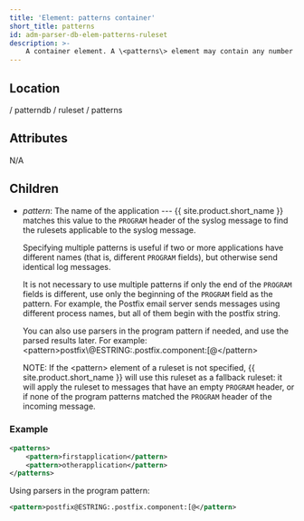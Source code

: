 ```yaml
---
title: 'Element: patterns container'
short_title: patterns
id: adm-parser-db-elem-patterns-ruleset
description: >-
    A container element. A \<patterns\> element may contain any number of \<pattern\> elements.
---
```


## Location

/ patterndb / ruleset / patterns

## Attributes

N/A

## Children

- *pattern*: The name of the application --- {{ site.product.short_name }} matches this
    value to the `PROGRAM` header of the syslog message to find the
    rulesets applicable to the syslog message.

    Specifying multiple patterns is useful if two or more applications
    have different names (that is, different `PROGRAM` fields), but
    otherwise send identical log messages.

    It is not necessary to use multiple patterns if only the end of the
    `PROGRAM` fields is different, use only the beginning of the
    `PROGRAM` field as the pattern. For example, the Postfix email
    server sends messages using different process names, but all of them
    begin with the postfix string.

    You can also use parsers in the program pattern if needed, and use
    the parsed results later. For example:
    \<pattern\>postfix\\@ESTRING:.postfix.component:\[@\</pattern\>

    NOTE: If the \<pattern\> element of a ruleset is not specified,
    {{ site.product.short_name }} will use this ruleset as a fallback ruleset: it will
    apply the ruleset to messages that have an empty `PROGRAM` header, or
    if none of the program patterns matched the `PROGRAM` header of the
    incoming message.

### Example

```xml
<patterns>
    <pattern>firstapplication</pattern>
    <pattern>otherapplication</pattern>
</patterns>
```

Using parsers in the program pattern:

```xml
<pattern>postfix@ESTRING:.postfix.component:[@</pattern>
```
